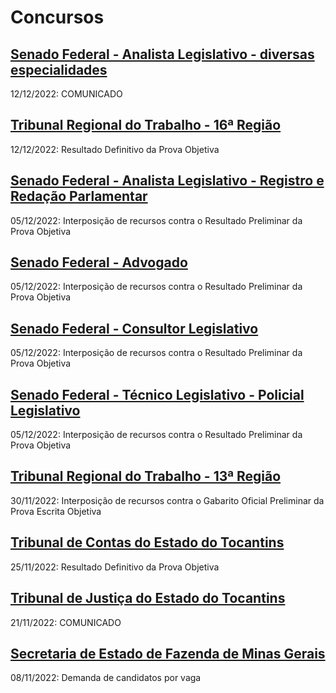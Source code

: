 # Concursos

## [Senado Federal - Analista Legislativo - diversas especialidades](./senado22-1/)
12/12/2022: COMUNICADO

## [Tribunal Regional do Trabalho - 16ª Região](./trt16/)
12/12/2022: Resultado Definitivo da Prova Objetiva

## [Senado Federal - Analista Legislativo - Registro e Redação Parlamentar](./senado22-2/)
05/12/2022: Interposição de recursos contra o Resultado Preliminar da Prova Objetiva

## [Senado Federal - Advogado](./senado22-3/)
05/12/2022: Interposição de recursos contra o Resultado Preliminar da Prova Objetiva

## [Senado Federal - Consultor Legislativo](./senado22-4/)
05/12/2022: Interposição de recursos contra o Resultado Preliminar da Prova Objetiva

## [Senado Federal - Técnico Legislativo - Policial Legislativo](./senado22-5/)
05/12/2022: Interposição de recursos contra o Resultado Preliminar da Prova Objetiva

## [Tribunal Regional do Trabalho - 13ª Região](./trt13/)
30/11/2022: Interposição de recursos contra o Gabarito Oficial Preliminar da Prova Escrita Objetiva

## [Tribunal de Contas do Estado do Tocantins](./tceto22/)
25/11/2022: Resultado Definitivo da Prova Objetiva

## [Tribunal de Justiça do Estado do Tocantins](./tjto22/)
21/11/2022: COMUNICADO

## [Secretaria de Estado de Fazenda de Minas Gerais](./sefmg22/)
08/11/2022: Demanda de candidatos por vaga
